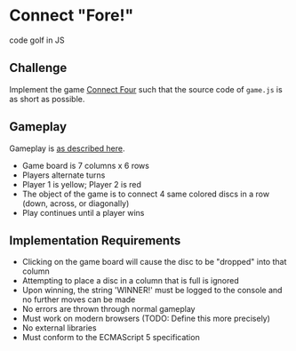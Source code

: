 # Connect "Fore!"
code golf in JS

## Challenge

Implement the game [Connect Four](https://en.wikipedia.org/wiki/Connect_Four) such that the source code of `game.js` is as short as possible.

## Gameplay

Gameplay is [as described here](https://en.wikipedia.org/wiki/Connect_Four#Gameplay).

* Game board is 7 columns x 6 rows
* Players alternate turns
* Player 1 is yellow; Player 2 is red
* The object of the game is to connect 4 same colored discs in a row (down, across, or diagonally)
* Play continues until a player wins

## Implementation Requirements

* Clicking on the game board will cause the disc to be "dropped" into that column
* Attempting to place a disc in a column that is full is ignored
* Upon winning, the string 'WINNER!' must be logged to the console and no further moves can be made
* No errors are thrown through normal gameplay
* Must work on modern browsers (TODO: Define this more precisely)
* No external libraries
* Must conform to the ECMAScript 5 specification
